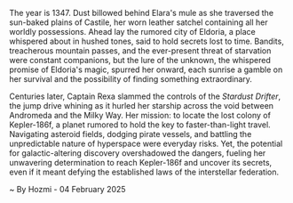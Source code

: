 
The year is 1347.  Dust billowed behind Elara's mule as she traversed the sun-baked plains of Castile, her worn leather satchel containing all her worldly possessions.  Ahead lay the rumored city of Eldoria, a place whispered about in hushed tones, said to hold secrets lost to time.  Bandits, treacherous mountain passes, and the ever-present threat of starvation were constant companions, but the lure of the unknown, the whispered promise of Eldoria's magic, spurred her onward, each sunrise a gamble on her survival and the possibility of finding something extraordinary.


Centuries later, Captain Rexa slammed the controls of the *Stardust Drifter*, the jump drive whining as it hurled her starship across the void between Andromeda and the Milky Way.  Her mission: to locate the lost colony of Kepler-186f, a planet rumored to hold the key to faster-than-light travel.  Navigating asteroid fields, dodging pirate vessels, and battling the unpredictable nature of hyperspace were everyday risks.  Yet, the potential for galactic-altering discovery overshadowed the dangers, fueling her unwavering determination to reach Kepler-186f and uncover its secrets, even if it meant defying the established laws of the interstellar federation.

~ By Hozmi - 04 February 2025
